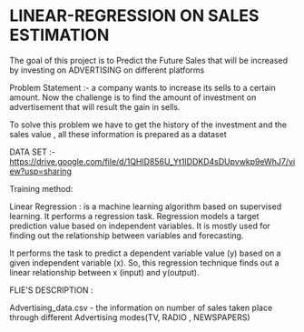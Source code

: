 # LINEAR-REGRESSION ON SALES ESTIMATION

The goal of this project is to Predict the Future Sales that will be increased by investing on ADVERTISING on different platforms 

Problem Statement :- a company wants to increase its sells to a certain amount. Now the challenge is to find the amount of investment on advertisement that will result the gain in sells.

To solve this problem we have to get the history of the investment and the sales value , all these information is prepared as a dataset


DATA SET :- https://drive.google.com/file/d/1QHlD856U_Yt1IDDKD4sDUpvwkp9eWhJ7/view?usp=sharing

Training method:

Linear Regression : is a machine learning algorithm based on supervised learning. It performs a regression task. Regression models a target prediction value based on independent variables. It is mostly used for finding out the relationship between variables and forecasting.

It performs the task to predict a dependent variable value (y) based on a given independent variable (x). So, this regression technique finds out a linear relationship between x (input) and y(output).


FLIE'S DESCRIPTION :

Advertising_data.csv - the information on number of sales taken place through different Advertising modes(TV, RADIO , NEWSPAPERS)



